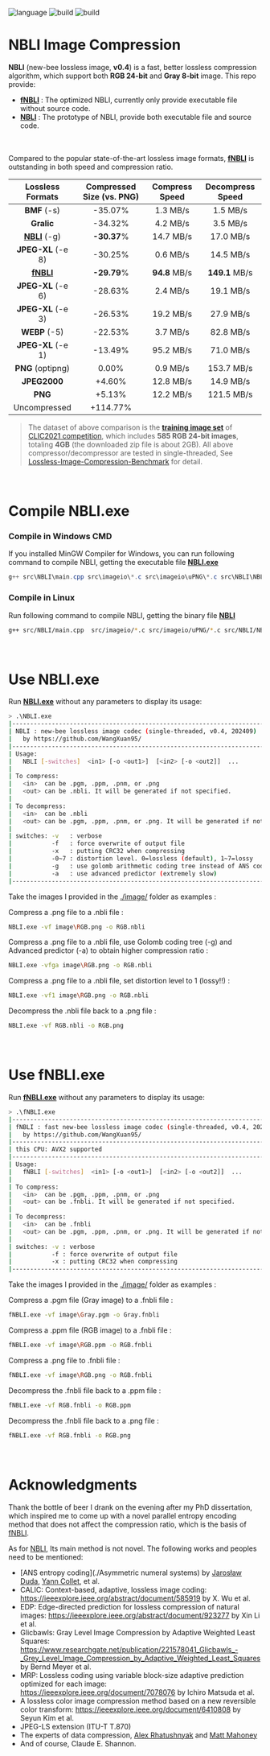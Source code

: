  ![language](https://img.shields.io/badge/language-C++-orange.svg) ![build](https://img.shields.io/badge/build-Windows-blue.svg) ![build](https://img.shields.io/badge/build-linux-FF1010.svg)

# NBLI Image Compression

**NBLI** (new-bee lossless image, **v0.4**) is a fast, better lossless compression algorithm, which support both **RGB 24-bit** and **Gray 8-bit** image. This repo provide:

- **[fNBLI](./fNBLI.exe)** : The optimized NBLI, currently only provide executable file without source code.
- **[NBLI](./src_NBLI)** : The prototype of NBLI, provide both executable file and source code.

　

Compared to the popular state-of-the-art lossless image formats, **[fNBLI](./fNBLI.exe)** is outstanding in both speed and compression ratio.

|      Lossless Formats       | Compressed Size (vs. PNG) | Compress Speed | Decompress Speed |
| :-------------------------: | :-----------------------: | :------------: | :--------------: |
|        **BMF** (-s)         |          -35.07%          |    1.3 MB/s    |     1.5 MB/s     |
|         **Gralic**          |          -34.32%          |    4.2 MB/s    |     3.5 MB/s     |
| **[NBLI](./src_NBLI)** (-g) |        **-30.37**%        |   14.7 MB/s    |    17.0 MB/s     |
|     **JPEG-XL** (-e 8)      |          -30.25%          |    0.6 MB/s    |    14.5 MB/s     |
|  **[fNBLI](./fNBLI.exe)**   |        **-29.79**%        | **94.8** MB/s  |  **149.1** MB/s  |
|     **JPEG-XL** (-e 6)      |          -28.63%          |    2.4 MB/s    |    19.1 MB/s     |
|     **JPEG-XL** (-e 3)      |          -26.53%          |   19.2 MB/s    |    27.9 MB/s     |
|        **WEBP** (-5)        |          -22.53%          |    3.7 MB/s    |    82.8 MB/s     |
|     **JPEG-XL** (-e 1)      |          -13.49%          |   95.2 MB/s    |    71.0 MB/s     |
|      **PNG** (optipng)      |           0.00%           |    0.9 MB/s    |    153.7 MB/s    |
|        **JPEG2000**         |          +4.60%           |   12.8 MB/s    |    14.9 MB/s     |
|           **PNG**           |          +5.13%           |   12.2 MB/s    |    121.5 MB/s    |
|        Uncompressed         |         +114.77%          |                |                  |

> The dataset of above comparison is the **[training image set](https://data.vision.ee.ethz.ch/cvl/clic/professional_train_2020.zip)** of [CLIC2021 competition](https://clic.compression.cc/2021/tasks/index.html), which includes **585 RGB 24-bit images**, totaling **4GB** (the downloaded zip file is about 2GB). All above compressor/decompressor are tested in single-threaded, See [Lossless-Image-Compression-Benchmark](https://github.com/WangXuan95/Image-Compression-Benchmark) for detail.

　

# Compile NBLI.exe

### Compile in Windows CMD

If you installed MinGW Compiler for Windows, you can run following command to compile NBLI, getting the executable file [**NBLI.exe**](NBLI.exe)

```powershell
g++ src\NBLI\main.cpp src\imageio\*.c src\imageio\uPNG\*.c src\NBLI\NBLI.cpp -static -O3 -Wall -o NBLI.exe
```

### Compile in Linux

Run following command to compile NBLI, getting the binary file [**NBLI**](./NBLI)

```bash
g++ src/NBLI/main.cpp  src/imageio/*.c src/imageio/uPNG/*.c src/NBLI/NBLI.cpp -static -O3 -Wall -o NBLI
```

　

# Use NBLI.exe

Run [**NBLI.exe**](./NBLI.exe) without any parameters to display its usage:

```bash
> .\NBLI.exe
|----------------------------------------------------------------------------------|
| NBLI : new-bee lossless image codec (single-threaded, v0.4, 202409)              |
|   by https://github.com/WangXuan95/                                              |
|----------------------------------------------------------------------------------|
| Usage:                                                                           |
|   NBLI [-switches]  <in1> [-o <out1>]  [<in2> [-o <out2]]  ...                   |
|                                                                                  |
| To compress:                                                                     |
|   <in>  can be .pgm, .ppm, .pnm, or .png                                         |
|   <out> can be .nbli. It will be generated if not specified.                     |
|                                                                                  |
| To decompress:                                                                   |
|   <in>  can be .nbli                                                             |
|   <out> can be .pgm, .ppm, .pnm, or .png. It will be generated if not specified. |
|                                                                                  |
| switches: -v   : verbose                                                         |
|           -f   : force overwrite of output file                                  |
|           -x   : putting CRC32 when compressing                                  |
|           -0~7 : distortion level. 0=lossless (default), 1~7=lossy               |
|           -g   : use golomb arithmetic coding tree instead of ANS coding (slower)|
|           -a   : use advanced predictor (extremely slow)                         |
|----------------------------------------------------------------------------------|
```

Take the images I provided in the [./image/](./image/) folder as examples :

Compress a .png file to a .nbli file :

```bash
NBLI.exe -vf image\RGB.png -o RGB.nbli
```

Compress a .png file to a .nbli file, use Golomb coding tree (-g) and Advanced predictor (-a) to obtain higher compression ratio :

```bash
NBLI.exe -vfga image\RGB.png -o RGB.nbli
```

Compress a .png file to a .nbli file, set distortion level to 1 (lossy!!) :

```bash
NBLI.exe -vf1 image\RGB.png -o RGB.nbli
```

Decompress the .nbli file back to a .png file :

```bash
NBLI.exe -vf RGB.nbli -o RGB.png
```

　

# Use fNBLI.exe

Run [**fNBLI.exe**](./fNBLI.exe) without any parameters to display its usage:

```bash
> .\fNBLI.exe
|----------------------------------------------------------------------------------|
| fNBLI : fast new-bee lossless image codec (single-threaded, v0.4, 202409)        |
|   by https://github.com/WangXuan95/                                              |
|----------------------------------------------------------------------------------|
| this CPU: AVX2 supported                                                         |
|----------------------------------------------------------------------------------|
| Usage:                                                                           |
|   fNBLI [-switches]  <in1> [-o <out1>]  [<in2> [-o <out2]]  ...                  |
|                                                                                  |
| To compress:                                                                     |
|   <in>  can be .pgm, .ppm, .pnm, or .png                                         |
|   <out> can be .fnbli. It will be generated if not specified.                    |
|                                                                                  |
| To decompress:                                                                   |
|   <in>  can be .fnbli                                                            |
|   <out> can be .pgm, .ppm, .pnm, or .png. It will be generated if not specified. |
|                                                                                  |
| switches: -v : verbose                                                           |
|           -f : force overwrite of output file                                    |
|           -x : putting CRC32 when compressing                                    |
|----------------------------------------------------------------------------------|
```

Take the images I provided in the [./image/](./image/) folder as examples :

Compress a .pgm file (Gray image) to a .fnbli file :

```bash
fNBLI.exe -vf image\Gray.pgm -o Gray.fnbli
```

Compress a .ppm file (RGB image) to a .fnbli file :

```bash
fNBLI.exe -vf image\RGB.ppm -o RGB.fnbli
```

Compress a .png file to .fnbli file :

```bash
fNBLI.exe -vf image\RGB.png -o RGB.fnbli
```

Decompress the .fnbli file back to a .ppm file :

```bash
fNBLI.exe -vf RGB.fnbli -o RGB.ppm
```

Decompress the .fnbli file back to a .png file :

```bash
fNBLI.exe -vf RGB.fnbli -o RGB.png
```

　

# Acknowledgments

Thank the bottle of beer I drank on the evening after my PhD dissertation, which inspired me to come up with a novel parallel entropy encoding method that does not affect the compression ratio, which is the basis of [fNBLI](./fNBLI.exe). 

As for [NBLI](./NBLI.exe), Its main method is not novel. The following works and peoples need to be mentioned:

- [ANS entropy coding](./Asymmetric numeral systems) by [Jarosław Duda](https://en.wikipedia.org/wiki/Jarosław_Duda_(computer_scientist)), [Yann Collet](https://github.com/Cyan4973), et al.
- CALIC: Context-based, adaptive, lossless image coding: https://ieeexplore.ieee.org/abstract/document/585919 by X. Wu et al.
- EDP: Edge-directed prediction for lossless compression of natural images: https://ieeexplore.ieee.org/abstract/document/923277 by Xin Li et al.
- Glicbawls: Gray Level Image Compression by Adaptive Weighted Least Squares: https://www.researchgate.net/publication/221578041_Glicbawls_-_Grey_Level_Image_Compression_by_Adaptive_Weighted_Least_Squares by Bernd Meyer et al.
- MRP: Lossless coding using variable block-size adaptive prediction optimized for each image: https://ieeexplore.ieee.org/document/7078076 by Ichiro Matsuda et al.
- A lossless color image compression method based on a new reversible color transform: https://ieeexplore.ieee.org/document/6410808 by Seyun Kim et al.
- JPEG-LS extension (ITU-T T.870)
- The experts of data compression, [Alex Rhatushnyak](http://qlic.altervista.org/) and [Matt Mahoney](https://mattmahoney.net/) 
- And of course, Claude E. Shannon.

